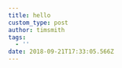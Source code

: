 ```yaml
---
title: hello
custom_type: post
author: timsmith
tags:
  - ''
date: 2018-09-21T17:33:05.566Z
---
```


